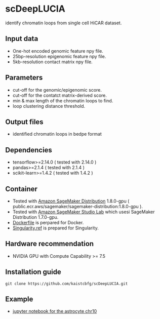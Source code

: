# scDeepLUCIA
identify chromatin loops from single cell HiCAR dataset.

## Input data
- One-hot encoded genomic feature npy file.
- 25bp-resolution epigenomic feature npy file.
- 5kb-resolution contact matrix npy file.

## Parameters
- cut-off for the genomic/epigenomic score.
- cut-off for the contatct matrix-derived score.
- min & max length of the chromatin loops to find.
- loop clustering distance threshold.

## Output files
- identified chromatin loops in bedpe format

## Dependencies
- tensorflow>=2.14.0 ( tested with 2.14.0 )
- pandas>=2.1.4 ( tested with 2.1.4 ) 
- scikit-learn>=1.4.2 ( tested with 1.4.2 )

## Container
- Tested with [Amazon SageMaker Distribution](https://gallery.ecr.aws/sagemaker/sagemaker-distribution) 1.8.0-gpu ( public.ecr.aws/sagemaker/sagemaker-distribution:1.8.0-gpu ).
- Tested with [Amazon SageMaker Studio Lab](https://studiolab.sagemaker.aws/) which usesi SageMaker Distribution 1.7.0-gpu.
- [Dockerfile](container/Dockerfile) is perpared for Docker.
- [Singularity.ref](container/Singularity.def) is prepared for Singularity.

## Hardware recommendation 
- NVIDIA GPU with Compute Capability >= 7.5

## Installation guide
```
git clone https://github.com/kaistcbfg/scDeepLUCIA.git
```

## Example 
- [jupyter notebook for the astrocyte chr10](scDeepLUCIA.ipynb)






